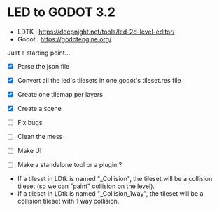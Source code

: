 # LED to GODOT 3.2

- LDTK : https://deepnight.net/tools/led-2d-level-editor/
- Godot : https://godotengine.org/

Just a starting point...

- [X] Parse the json file
- [X] Convert all the led's tilesets in one godot's tileset.res file
- [X] Create one tilemap per layers
- [X] Create a scene
- [ ] Fix bugs
- [ ] Clean the mess
- [ ] Make UI
- [ ] Make a standalone tool or a plugin ?


- If a tileset in LDtk is named "_Collision", the tileset will be a collision tileset (so we can "paint" collision on the level).
- If a tileset in LDtk is named "_Collision_1way", the tileset will be a collision tileset with 1 way collision.
